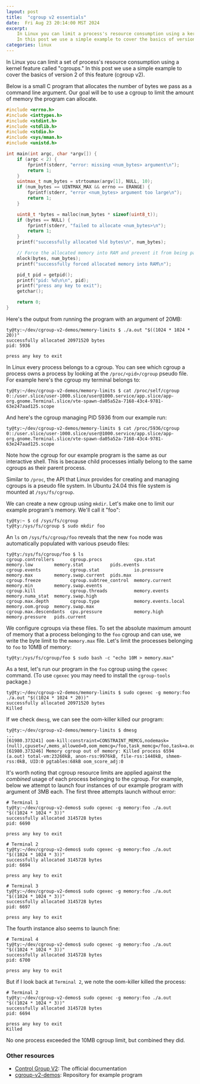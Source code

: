 ```yaml
---
layout: post
title:  "cgroup v2 essentials"
date:  Fri Aug 23 20:14:00 MST 2024 
excerpt: 
    In Linux you can limit a process's resource consumption using a kernel feature called "cgroups."
    In this post we use a simple example to cover the basics of version 2 of this feature (cgroup v2).
categories: linux
---
```


In Linux you can limit a set of process's resource consumption using a kernel feature called "cgroups."
In this post we use a simple example to cover the basics of version 2 of this feature (cgroup v2).

Below is a small C program that allocates the number of bytes we pass as a command line argument.
Our goal will be to use a cgroup to limit the amount of memory the program can allocate.

```c
#include <errno.h>
#include <inttypes.h>
#include <stdint.h>
#include <stdlib.h>
#include <stdio.h>
#include <sys/mman.h>
#include <unistd.h>

int main(int argc, char *argv[]) {
    if (argc < 2) {
        fprintf(stderr, "error: missing <num_bytes> argument\n");
        return 1;
    }
    uintmax_t num_bytes = strtoumax(argv[1], NULL, 10);
    if (num_bytes == UINTMAX_MAX && errno == ERANGE) {
        fprintf(stderr, "error <num_bytes> argument too large\n");
        return 1;
    }

    uint8_t *bytes = malloc(num_bytes * sizeof(uint8_t));
    if (bytes == NULL) {
        fprintf(stderr, "failed to allocate <num_bytes>\n");
        return 1;
    }
    printf("successfully allocated %ld bytes\n", num_bytes);

    // Force the allocated memory into RAM and prevent it from being paged
    mlock(bytes, num_bytes);
    printf("successfully forced allocated memory into RAM\n");

    pid_t pid = getpid();
    printf("pid: %d\n\n", pid);
    printf("press any key to exit");
    getchar();

    return 0;
}
```

Here's the output from running the program with an argument of 20MB:
```
ty@ty:~/dev/cgroup-v2-demos/memory-limits $ ./a.out "$((1024 * 1024 * 20))"
successfully allocated 20971520 bytes
pid: 5936

press any key to exit
```

In Linux every process belongs to a cgroup.
You can see which cgroup a process owns a process by looking at the `/proc/<pid>/cgroup` pseudo file.
For example here's the cgroup my terminal belongs to:
```
ty@ty:~/dev/cgroup-v2-demos/memory-limits $ cat /proc/self/cgroup
0::/user.slice/user-1000.slice/user@1000.service/app.slice/app-org.gnome.Terminal.slice/vte-spawn-da05a52a-7168-43c4-9781-63e247aad125.scope
```

And here's the cgroup managing PID 5936 from our example run:
```
ty@ty:~/dev/cgroup-v2-demos/memory-limits $ cat /proc/5936/cgroup
0::/user.slice/user-1000.slice/user@1000.service/app.slice/app-org.gnome.Terminal.slice/vte-spawn-da05a52a-7168-43c4-9781-63e247aad125.scope
```

Note how the cgroup for our example program is the same as our interactive shell.
This is because child processes intially belong to the same cgroups as their parent process.

Similar to `/proc`, the API that Linux provides for creating and managing cgroups is a pseudo file system.
In Ubuntu 24.04 this file system is mounted at `/sys/fs/cgroup`.

We can create a new cgroup using `mkdir`. Let's make one to limit our example program's memory. We'll call it "foo":
```
ty@ty:~ $ cd /sys/fs/cgroup
ty@ty:/sys/fs/cgroup $ sudo mkdir foo
```

An `ls` on `/sys/fs/cgroup/foo` reveals that the new `foo` node was automatically populated with various pseudo files:
```
ty@ty:/sys/fs/cgroup/foo $ ls
cgroup.controllers      cgroup.procs            cpu.stat             memory.low        memory.stat          pids.events
cgroup.events           cgroup.stat             io.pressure          memory.max        memory.swap.current  pids.max
cgroup.freeze           cgroup.subtree_control  memory.current       memory.min        memory.swap.events
cgroup.kill             cgroup.threads          memory.events        memory.numa_stat  memory.swap.high
cgroup.max.depth        cgroup.type             memory.events.local  memory.oom.group  memory.swap.max
cgroup.max.descendants  cpu.pressure            memory.high          memory.pressure   pids.current
```

We configure cgroups via these files.
To set the absolute maximum amount of memory that a process belonging to the `foo` cgroup and can use, we write the byte limit to the `memory.max` file.
Let's limit the processes belonging to `foo` to 10MB of memory:

```
ty@ty:/sys/fs/cgroup/foo $ sudo bash -c "echo 10M > memory.max"
```

As a test, let's run our program in the `foo` cgroup using the `cgexec` command.
(To use `cgexec` you may need to install the `cgroup-tools` package.)

```
ty@ty:~/dev/cgroup-v2-demos/memory-limits $ sudo cgexec -g memory:foo ./a.out "$((1024 * 1024 * 20))"
successfully allocated 20971520 bytes
Killed
```

If we check `dmesg`, we can see the oom-killer killed our program:
```
ty@ty:~/dev/cgroup-v2-demos/memory-limits $ dmesg
...
[61980.373241] oom-kill:constraint=CONSTRAINT_MEMCG,nodemask=(null),cpuset=/,mems_allowed=0,oom_memcg=/foo,task_memcg=/foo,task=a.out,pid=6594,uid=0
[61980.373246] Memory cgroup out of memory: Killed process 6594 (a.out) total-vm:23260kB, anon-rss:9976kB, file-rss:1440kB, shmem-rss:0kB, UID:0 pgtables:68kB oom_score_adj:0
```

It's worth noting that cgroup resource limits are applied against the _combined_ usage of each process belonging to the cgroup.
For example, below we attempt to launch four instances of our example program with argument of 3MB each.
The first three attempts launch without error:
```
# Terminal 1
ty@ty:~/dev/cgroup-v2-demos$ sudo cgexec -g memory:foo ./a.out "$((1024 * 1024 * 3))"
successfully allocated 3145728 bytes
pid: 6690

press any key to exit
```

```
# Terminal 2
ty@ty:~/dev/cgroup-v2-demos$ sudo cgexec -g memory:foo ./a.out "$((1024 * 1024 * 3))"
successfully allocated 3145728 bytes
pid: 6694

press any key to exit
```

```
# Terminal 3
ty@ty:~/dev/cgroup-v2-demos$ sudo cgexec -g memory:foo ./a.out "$((1024 * 1024 * 3))"
successfully allocated 3145728 bytes
pid: 6697

press any key to exit
```

The fourth instance also seems to launch fine:
```
# Terminal 4
ty@ty:~/dev/cgroup-v2-demos$ sudo cgexec -g memory:foo ./a.out "$((1024 * 1024 * 3))"
successfully allocated 3145728 bytes
pid: 6700

press any key to exit
```

But if I look back at `Terminal 2`, we note the oom-killer killed the process:
```
# Terminal 2
ty@ty:~/dev/cgroup-v2-demos$ sudo cgexec -g memory:foo ./a.out "$((1024 * 1024 * 3))"
successfully allocated 3145728 bytes
pid: 6694

press any key to exit
Killed
```

No one process exceeded the 10MB cgroup limit, but combined they did.

### Other resources

* [Control Group V2](https://docs.kernel.org/admin-guide/cgroup-v2.html): The official documentation
* [cgroup-v2-demos](https://github.com/lewistg/cgroup-v2-demos/blob/master/memory-limits/main.c): Repository for example program
